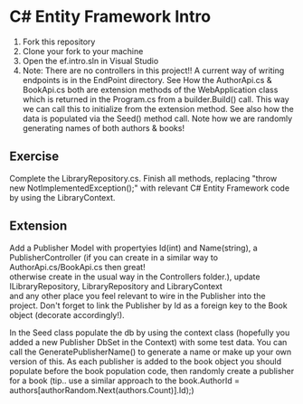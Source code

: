 # C# Entity Framework Intro

1. Fork this repository
2. Clone your fork to your machine
3. Open the ef.intro.sln in Visual Studio
5. Note:  There are no controllers in this project!!  A current way of writing endpoints is in the EndPoint directory.
		  See How the AuthorApi.cs & BookApi.cs both are extension methods of the WebApplication class which 
		  is returned in the Program.cs from a builder.Build() call.  This way we can call this to initialize from the 
		  extension method.  See also how the data is populated via the Seed() method call.  Note how we are 
		  randomly generating names of both authors & books!

## Exercise   
Complete the LibraryRepository.cs.  Finish all methods, replacing "throw new NotImplementedException();" with 
   relevant C# Entity Framework code by using the LibraryContext.  

## Extension    
Add a Publisher Model with propertyies Id(int) and Name(string),  a PublisherController (if you can create in a similar way to AuthorApi.cs/BookApi.cs then great!   
otherwise create in the usual way in the Controllers folder.), update ILibraryRepository,  LibraryRepository and LibraryContext  
and any other place you feel relevant to wire in the Publisher into the project.  Don't forget to link the Publisher by Id as a foreign key to the Book object (decorate accordingly!).

In the Seed class populate the db by using the context class (hopefully you added a new Publisher DbSet in the Context) with some test data.  You can call the 
GeneratePublisherName() to generate a name or make up your own version of this.  As each publisher is added to the book object you should populate before the book 
population code, then randomly create a publisher for a book (tip.. use a similar approach to the book.AuthorId = authors[authorRandom.Next(authors.Count)].Id);)




